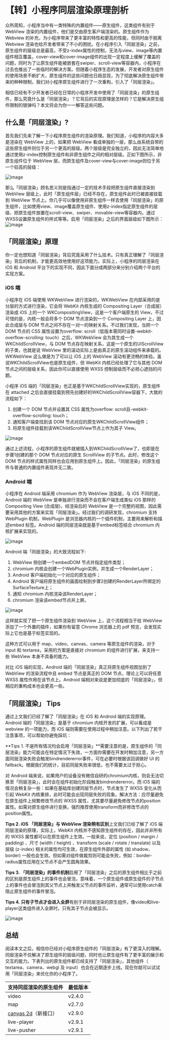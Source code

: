 # **【转】小程序同层渲染原理剖析**

众所周知，小程序当中有一类特殊的内置组件——原生组件，这类组件有别于 WebView 渲染的内置组件，他们是交由原生客户端渲染的。原生组件作为 Webview 的补充，为小程序带来了更丰富的特性和更高的性能，但同时由于脱离 Webview 渲染也给开发者带来了不小的困扰。在小程序引入「同层渲染」之前，原生组件的层级总是最高，不受z-index属性的控制，无法与view、image等内置组件相互覆盖，cover-view和cover-image组件的出现一定程度上缓解了覆盖的问题，同时为了让原生组件能被嵌套在swiper、scroll-view等容器内，小程序在过去也推出了一些临时的解决方案。但随着小程序生态的发展，开发者对原生组件的使用场景不断扩大，原生组件的这些问题也日趋显现，为了彻底解决原生组件带来的种种限制，我们对小程序原生组件进行了一次重构，引入了「同层渲染」。

相信已经有不少开发者已经在日常的小程序开发中使用了「同层渲染」的原生组件，那么究竟什么是「同层渲染」？它背后的实现原理是怎样的？它是解决原生组件限制的银弹吗？本文将会为你一一解答这些问题。

## 什么是「同层渲染」?

首先我们先来了解一下小程序原生组件的渲染原理。我们知道，小程序的内容大多是渲染在 WebView 上的，如果把 WebView 看成单独的一层，那么由系统自带的这些原生组件则位于另一个更高的层级。两个层级是完全独立的，因此无法简单地通过使用z-index控制原生组件和非原生组件之间的相对层级。正如下图所示，非原生组件位于 WebView 层，而原生组件及cover-view与cover-image则位于另一个较高的层级：

![image](https://cdn.nlark.com/yuque/0/2021/jpeg/200416/1618973900051-592b6014-d470-46af-a867-5d83a86b321e.jpeg)

那么「同层渲染」顾名思义则是指通过一定的技术手段把原生组件直接渲染到 WebView 层级上，此时「原生组件层」已经不存在，原生组件此时已被直接挂载到 WebView 节点上。你几乎可以像使用非原生组件一样去使用「同层渲染」的原生组件，比如使用view、image覆盖原生组件、使用z-index指定原生组件的层级、把原生组件放置在scroll-view、swiper、movable-view等容器内，通过WXSS设置原生组件的样式等等。启用「同层渲染」之后的界面层级如下图所示：![image](https://cdn.nlark.com/yuque/0/2021/jpeg/200416/1618973899951-1e7ac9a3-ca97-428c-97fe-e9aaf75fbcd8.jpeg)

## 「同层渲染」原理

你一定也想知道「同层渲染」背后究竟采用了什么技术。只有真正理解了「同层渲染」背后的机制，才能更高效地使用好这项能力。实际上，小程序的同层渲染在 iOS 和 Android 平台下的实现不同，因此下面分成两部分来分别介绍两个平台的实现方案。

### iOS 端

小程序在 iOS 端使用 WKWebView 进行渲染的，WKWebView 在内部采用的是分层的方式进行渲染，它会将 WebKit 内核生成的 Compositing Layer（合成层）渲染成 iOS 上的一个 WKCompositingView，这是一个客户端原生的 View，不过可惜的是，内核一般会将多个 DOM 节点渲染到一个 Compositing Layer 上，因此合成层与 DOM 节点之间不存在一对一的映射关系。不过我们发现，当把一个 DOM 节点的 CSS 属性设置为overflow: scroll（低版本需同时设置-webkit-overflow-scrolling: touch）之后，WKWebView 会为其生成一个WKChildScrollView，与 DOM 节点存在映射关系，这是一个原生的UIScrollView的子类，也就是说 WebView 里的滚动实际上是由真正的原生滚动组件来承载的。WKWebView 这么做是为了可以让 iOS 上的 WebView 滚动有更流畅的体验。虽说WKChildScrollView也是原生组件，但 WebKit 内核已经处理了它与其他 DOM 节点之间的层级关系，因此你可以直接使用 WXSS 控制层级而不必担心遮挡的问题。

小程序 iOS 端的「同层渲染」也正是基于WKChildScrollView实现的，原生组件在 attached 之后会直接挂载到预先创建好的WKChildScrollView容器下，大致的流程如下：

1. 创建一个 DOM 节点并设置其 CSS 属性为overflow: scroll且-webkit-overflow-scrolling: touch；
2. 通知客户端查找到该 DOM 节点对应的原生WKChildScrollView组件；
3. 将原生组件挂载到该WKChildScrollView节点上作为其子 View。

![image](https://cdn.nlark.com/yuque/0/2021/jpeg/200416/1618973900073-903d680e-9fe7-41fb-bf32-4cdfd1362423.jpeg)

通过上述流程，小程序的原生组件就被插入到WKChildScrollView了，也即是在步骤1创建的那个 DOM 节点对应的原生 ScrollView 的子节点。此时，修改这个 DOM 节点的样式属性同样也会应用到原生组件上。因此，「同层渲染」的原生组件与普通的内置组件表现并无二致。

### Android 端

小程序在 Android 端采用 chromium 作为 WebView 渲染层，与 iOS 不同的是，Android 端的 WebView 是单独进行渲染而不会在客户端生成类似 iOS 那样的 Compositing View (合成层)，经渲染后的 WebView 是一个完整的视图，因此需要采用其他的方案来实现「同层渲染」。经过我们的调研发现，chromium 支持 WebPlugin 机制，WebPlugin 是浏览器内核的一个插件机制，主要用来解析和描述embed 标签。Android 端的同层渲染就是基于embed标签结合 chromium 内核扩展来实现的。

![image](https://cdn.nlark.com/yuque/0/2021/png/200416/1618973899993-2c78957f-f6af-4eca-b0c6-04f8dcb38b81.png)

Android 端「同层渲染」的大致流程如下:

1. WebView 侧创建一个embedDOM 节点并指定组件类型；
2. chromium 内核会创建一个WebPlugin实例，并生成一个RenderLayer；
3. Android 客户端初始化一个对应的原生组件；
4. Android 客户端将原生组件的画面绘制到步骤2创建的RenderLayer所绑定的SurfaceTexture上；
5. 通知 chromium 内核渲染该RenderLayer；
6. chromium 渲染该embed节点并上屏。

![image](https://cdn.nlark.com/yuque/0/2021/jpeg/200416/1618973899945-f1a76fa3-d9e0-4caf-9532-a80af5d1f687.jpeg?x-oss-process=image%2Fresize%2Cw_2400)

这样就实现了把一个原生组件渲染到 WebView 上，这个流程相当于给 WebView 添加了一个外置的插件，如果你有留意 Chrome 浏览器上的 pdf 预览，会发现实际上它也是基于<embed />标签实现的。

这种方式可以用于 map、video、canvas、camera 等原生组件的渲染，对于 input 和 textarea，采用的方案是直接对 chromium 的组件进行扩展，来支持一些 WebView 本身不具备的能力。

对比 iOS 端的实现，Android 端的「同层渲染」真正将原生组件视图加到了 WebView 的渲染流程中且 embed 节点是真正的 DOM 节点，理论上可以将任意 WXSS 属性作用在该节点上。Android 端相对来说是更加彻底的「同层渲染」，但相应的重构成本也会更高一些。

## 「同层渲染」 Tips

通过上文我们已经了解了「同层渲染」在 iOS 和 Android 端的实现原理。Android 端的「同层渲染」是基于 chromium 内核开发的扩展，可以看成是 webview 的一项能力，而 iOS 端则需要在使用过程中稍加注意。以下列出了若干注意事项，可以帮助你避免踩坑：

**Tips 1. 不是所有情况均会启用「同层渲染」**需要注意的是，原生组件的「同层渲染」能力可能会在特定情况下失效，一方面你需要在开发时稍加注意，另一方面同层渲染失败会触发bindrendererror事件，可在必要时根据该回调做好 UI 的 fallback。根据我们的统计，目前同层失败率很低，也不需要太过于担心。

对 Android 端来说，如果用户的设备没有微信自研的chromium内核，则会无法切换至「同层渲染」，此时会在组件初始化阶段触发bindrendererror。而 iOS 端的情况会稍复杂一些：如果在基础库创建同层节点时，节点发生了 WXSS 变化从而引起 WebKit 内核重排，此时可能会出现同层失败的现象。解决方法：应尽量避免在原生组件上频繁修改节点的 WXSS 属性，尤其要尽量避免修改节点的position属性。如需对原生组件进行变换，强烈推荐使用transform而非修改节点的position属性。

**Tips 2. iOS 「同层渲染」与 WebView 渲染稍有区别**上文我们已经了解了 iOS 端同层渲染的原理，实际上，WebKit 内核并不感知原生组件的存在，因此并非所有的 WXSS 属性都可以在原生组件上生效。一般来说，定位 (position / margin / padding) 、尺寸 (width / height) 、transform (scale / rotate / translate) 以及层级 (z-index) 相关的属性均可生效，在原生组件外部的属性 (如 shadow、border) 一般也会生效。但如需对组件做裁剪则可能会失败，例如：border-radius属性应用在父节点不会产生圆角效果。

**Tips 3. 「同层渲染」的事件机制**启用了「同层渲染」之后的原生组件相比于之前的区别是原生组件上的事件也会冒泡，意味着，一个原生组件或原生组件的子节点上的事件也会冒泡到其父节点上并触发父节点的事件监听，通常可以使用catch来阻止原生组件的事件冒泡。

**Tips 4. 只有子节点才会进入全屏**有别于非同层渲染的原生组件，像video和live-player这类组件进入全屏时，只有其子节点会被显示。

![image](https://cdn.nlark.com/yuque/0/2021/png/200416/1618973900706-b5aad446-0029-4075-a2b2-098ae69b436e.png)

## 总结

阅读本文之后，相信你已经对小程序原生组件的「同层渲染」有了更深入的理解。同层渲染不仅解决了原生组件的层级问题，同时也让原生组件有了更丰富的展示和交互的能力。下表列出的原生组件都已经支持了「同层渲染」，其他组件（ textarea、camera、webgl 及 input）也会在近期逐步上线。现在你就可以试试用「同层渲染」来优化你的小程序了。

| **支持同层渲染的原生组件**                                   | **最低版本** |
| ------------------------------------------------------------ | ------------ |
| video                                                        | v2.4.0       |
| map                                                          | v2.7.0       |
| [canvas 2d](https://developers.weixin.qq.com/miniprogram/dev/component/canvas.html)（新接口） | v2.9.0       |
| live-player                                                  | v2.9.1       |
| live-pusher                                                  | v2.9.1       |